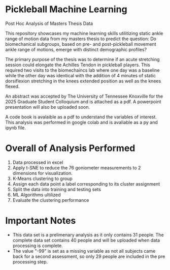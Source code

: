 # Pickleball Machine Learning
Post Hoc Analysis of Masters Thesis Data 

This repository showcases my machine learning skills utilitizing static ankle range of motion data from my masters thesis to predict the question: 
Do biomechanical subgroups, based on pre- and post-pickleball movement ankle range of motions, emerge with distinct demographic profiles?

The primary purpose of the thesis was to determine if an acute stretching session could elongate the Achilles Tendon in pickleball players. 
This required two visits to the biomechaincs lab where one day was a baseline while the other day was identical with the addition of 4 minutes of static dorsiflexion stretching in the knees extended position as well as the knees flexed.

An abstract was accepted by The University of Tennessee Knoxville for the 2025 Graduate Student Colloquium and is attached as a pdf.
A powerpoint presentation will also be uploaded soon.

A code book is avalaible as a pdf to understand the variables of interest.
This analysis was performed in google colab and is avaliable as a py and ipynb file.

# Overall of Analysis Performed 
1. Data processed in excel 
2. Apply t-SNE to reduce the 76 goniometer measurements to 2 dimensions for visualization.
3. K-Means clustering to group 
4. Assign each data point a label corresponding to its cluster assignment
5. Split the data into training and testing sets
6. ML Algorithms ultilized
7. Evaluate the clustering performance

# Important Notes 
- This data set is a prelimenary analysis as it only contains 31 people. The complete data set contains 40 people and will be uploaded when data processing is complete.
- The value "-99" is set as a missing variable as not all subjects came back for a second assessment, so only 29 people are included in the pre processing step.
